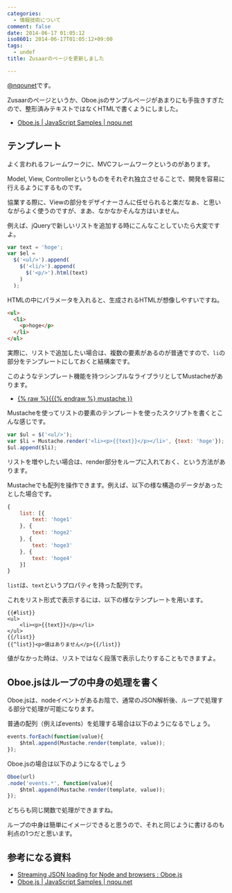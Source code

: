 ```yaml
---
categories:
  - 情報技術について
comment: false
date: 2014-06-17 01:05:12
iso8601: 2014-06-17T01:05:12+09:00
tags:
  - undef
title: Zusaarのページを更新しました

---
```


<p><a href="https://twitter.com/nqounet">@nqounet</a>です。</p>

<p>Zusaarのページというか、Oboe.jsのサンプルページがあまりにも手抜きすぎたので、整形済みテキストではなくHTMLで書くようにしました。</p>

<ul>
<li><a href="https://www.nqou.net/samples/oboe.html">Oboe.js | JavaScript Samples | nqou.net</a></li>
</ul>



<h2>テンプレート</h2>

<p>よく言われるフレームワークに、MVCフレームワークというのがあります。</p>

<p>Model, View, Controllerというものをそれぞれ独立させることで、開発を容易に行えるようにするものです。</p>

<p>協業する際に、Viewの部分をデザイナーさんに任せられると楽だなぁ、と思いながらよく使うのですが、まあ、なかなかそんな方はいません。</p>

<p>例えば、jQueryで新しいリストを追加する時にこんなことしていたら大変ですよ。</p>

```js
var text = 'hoge';
var $el =
  $('<ul/>').append(
    $('<li/>').append(
      $('<p/>').html(text)
    )
  );
```

<p>HTMLの中にパラメータを入れると、生成されるHTMLが想像しやすいですね。</p>

```html
<ul>
  <li>
    <p>hoge</p>
  </li>
</ul>
```

<p>実際に、リストで追加したい場合は、複数の要素があるのが普通ですので、<code>li</code>の部分をテンプレートにしておくと結構楽です。</p>

<p>このようなテンプレート機能を持つシンプルなライブラリとしてMustacheがあります。</p>

<ul>
<li><a href="http://mustache.github.io/">{% raw %}{{{% endraw %} mustache }}</a></li>
</ul>

<p>Mustacheを使ってリストの要素のテンプレートを使ったスクリプトを書くとこんな感じです。</p>

```js
var $ul = $('<ul/>');
var $li = Mustache.render('<li><p>{{text}}</p></li>', {text: 'hoge'});
$ul.append($li);
```

<p>リストを増やしたい場合は、render部分をループに入れておく、という方法があります。</p>

<p>Mustacheでも配列を操作できます。例えば、以下の様な構造のデータがあったとした場合です。</p>

```js
{
    list: [{
        text: 'hoge1'
    }, {
        text: 'hoge2'
    }, {
        text: 'hoge3'
    }, {
        text: 'hoge4'
    }]
}
```

<p><code>list</code>は、<code>text</code>というプロパティを持った配列です。</p>

<p>これをリスト形式で表示するには、以下の様なテンプレートを用います。</p>

```template
{{#list}}
<ul>
    <li><p>{{text}}</p></li>
</ul>
{{/list}}
{{^list}}<p>値はありません</p>{{/list}}
```

<p>値がなかった時は、リストではなく段落で表示したりすることもできますよ。</p>

<h2>Oboe.jsはループの中身の処理を書く</h2>

<p>Oboe.jsは、nodeイベントがあるお陰で、通常のJSON解析後、ループで処理する部分で処理が可能になります。</p>

<p>普通の配列（例えばevents）を処理する場合は以下のようになるでしょう。</p>

```js
events.forEach(function(value){
    $html.append(Mustache.render(template, value));
});
```

<p>Oboe.jsの場合は以下のようになるでしょう</p>

```js
Oboe(url)
.node('events.*', function(value){
    $html.append(Mustache.render(template, value));
});
```

<p>どちらも同じ関数で処理ができますね。</p>

<p>ループの中身は簡単にイメージできると思うので、それと同じように書けるのも利点の1つだと思います。</p>

<h2>参考になる資料</h2>

<ul>
<li><a href="http://oboejs.com/">Streaming JSON loading for Node and browsers : Oboe.js</a></li>
<li><a href="https://www.nqou.net/samples/oboe.html">Oboe.js | JavaScript Samples | nqou.net</a></li>
</ul>
    	